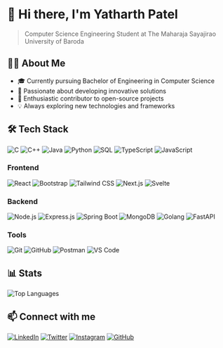 # 👋 Hi there, I'm Yatharth Patel

> Computer Science Engineering Student at The Maharaja Sayajirao University of Baroda

## 👨‍💻 About Me
- 🎓 Currently pursuing Bachelor of Engineering in Computer Science
- 🚀 Passionate about developing innovative solutions
- 🌱 Enthusiastic contributor to open-source projects
- 💡 Always exploring new technologies and frameworks

## 🛠️ Tech Stack
![C](https://img.shields.io/badge/-C-00599C?style=flat-square&logo=c&logoColor=white)
![C++](https://img.shields.io/badge/-C++-00599C?style=flat-square&logo=c%2B%2B&logoColor=white)
![Java](https://img.shields.io/badge/-Java-007396?style=flat-square&logo=java&logoColor=white)
![Python](https://img.shields.io/badge/-Python-3776AB?style=flat-square&logo=python&logoColor=white)
![SQL](https://img.shields.io/badge/-SQL-4479A1?style=flat-square&logo=sqlite&logoColor=white)
![TypeScript](https://img.shields.io/badge/TypeScript-3178C6?style=flat-square&logo=typescript&logoColor=white)
![JavaScript](https://img.shields.io/badge/JavaScript-F7DF1E?style=flat-square&logo=javascript&logoColor=black)

### Frontend
![React](https://img.shields.io/badge/-React-61DAFB?style=flat-square&logo=react&logoColor=black)
![Bootstrap](https://img.shields.io/badge/-Bootstrap-563D7C?style=flat-square&logo=bootstrap&logoColor=white)
![Tailwind CSS](https://img.shields.io/badge/-TailwindCSS-38B2AC?style=flat-square&logo=tailwind-css&logoColor=white)
![Next.js](https://img.shields.io/badge/Next.js-000000?style=flat-square&logo=nextdotjs&logoColor=white)
![Svelte](https://img.shields.io/badge/Svelte-FF3E00?style=flat-square&logo=svelte&logoColor=white)



### Backend
![Node.js](https://img.shields.io/badge/-Node.js-339933?style=flat-square&logo=node.js&logoColor=white)
![Express.js](https://img.shields.io/badge/-Express.js-000000?style=flat-square&logo=express&logoColor=white)
![Spring Boot](https://img.shields.io/badge/-Spring%20Boot-6DB33F?style=flat-square&logo=spring-boot&logoColor=white)
![MongoDB](https://img.shields.io/badge/-MongoDB-47A248?style=flat-square&logo=mongodb&logoColor=white)
![Golang](https://img.shields.io/badge/Go-00ADD8?style=flat-square&logo=go&logoColor=white)
![FastAPI](https://img.shields.io/badge/FastAPI-009688?style=flat-square&logo=fastapi&logoColor=white)

### Tools
![Git](https://img.shields.io/badge/-Git-F05032?style=flat-square&logo=git&logoColor=white)
![GitHub](https://img.shields.io/badge/-GitHub-181717?style=flat-square&logo=github&logoColor=white)
![Postman](https://img.shields.io/badge/-Postman-FF6C37?style=flat-square&logo=postman&logoColor=white)
![VS Code](https://img.shields.io/badge/-VS%20Code-007ACC?style=flat-square&logo=visual-studio-code&logoColor=white)

## 📊 Stats

<div align="left">
  <img src="https://github-readme-stats.vercel.app/api/top-langs/?username=y4th4rthh&layout=compact&theme=transparent" alt="Top Languages" />
</div>

## 📫 Connect with me
[![LinkedIn](https://img.shields.io/badge/-LinkedIn-0A66C2?style=flat-square&logo=linkedin&logoColor=white)](https://www.linkedin.com/in/yatharth-patel-2505b4288)
[![Twitter](https://img.shields.io/badge/-Twitter-1DA1F2?style=flat-square&logo=twitter&logoColor=white)](https://twitter.com/ptlyatharth)
[![Instagram](https://img.shields.io/badge/-Instagram-E4405F?style=flat-square&logo=instagram&logoColor=white)](https://www.instagram.com/hesusandventinggg)
[![GitHub](https://img.shields.io/badge/-GitHub-181717?style=flat-square&logo=github&logoColor=white)](https://github.com/y4th4rthh)
